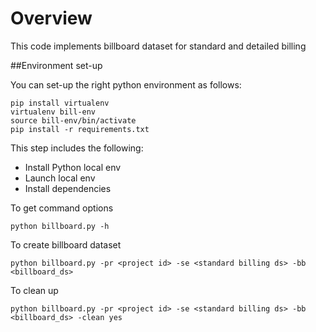 # Overview
This code implements billboard dataset for standard and detailed billing



##Environment set-up

You can set-up the right python environment as follows:

```
pip install virtualenv
virtualenv bill-env
source bill-env/bin/activate
pip install -r requirements.txt

```

This step includes the following:
- Install Python local env
- Launch local env
- Install dependencies

To get command options
```
python billboard.py -h
```

 To create billboard dataset
```
python billboard.py -pr <project id> -se <standard billing ds> -bb <billboard_ds>
```

To clean up
```
python billboard.py -pr <project id> -se <standard billing ds> -bb <billboard_ds> -clean yes

```
